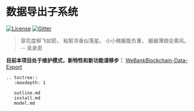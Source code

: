 # 数据导出子系统

[![License](https://img.shields.io/badge/license-Apache%202-4EB1BA.svg)](https://www.apache.org/licenses/LICENSE-2.0.html)
[![Gitter](https://badges.gitter.im/WeBASE-Collect-Bee/WeBASE-Collect-Bee.svg)](https://gitter.im/WeBASE-Collect-Bee/community)

> 穿花度柳飞如箭，
> 粘絮寻香似落星。
> 小小微躯能负重，
> 器器薄翅会乘风。
> -- 吴承恩

  **目前本项目处于维护模式，新特性和新功能请移步：** [WeBankBlockchain-Data-Export](https://github.com/WeBankBlockchain/Data-Export) 

```eval_rst
.. toctree::
   :maxdepth: 1

   outline.md
   install.md
   model.md
```
